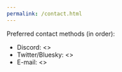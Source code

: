 ```yaml
---
permalink: /contact.html
---
```

Preferred contact methods (in order):
* Discord: <>
* Twitter/Bluesky: <>
* E-mail: <>